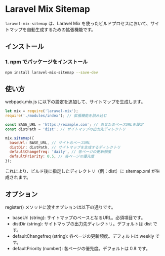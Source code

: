 # Laravel Mix Sitemap

`laravel-mix-sitemap` は、Laravel Mix を使ったビルドプロセスにおいて、サイトマップを自動生成するための拡張機能です。

## インストール

### 1. npm でパッケージをインストール

```bash
npm install laravel-mix-sitemap --save-dev
```

## 使い方
webpack.mix.js に以下の設定を追加して、サイトマップを生成します。

```javascript
let mix = require('laravel-mix');
require('./modules/index'); // 拡張機能を読み込む

const BASE_URL = 'https://example.com'; // あなたのベースURLを設定
const distPath = 'dist'; // サイトマップの出力先ディレクトリ

mix.sitemap({
  baseUrl: BASE_URL, // サイトのベースURL
  distDir: distPath, // サイトマップを生成するディレクトリ
  defaultChangefreq: 'daily', // 各ページの更新頻度
  defaultPriority: 0.5, // 各ページの優先度
});
```

これにより、ビルド後に指定したディレクトリ（例：dist）に sitemap.xml が生成されます。

## オプション
register() メソッドに渡すオプションは以下の通りです。

- baseUrl (string): サイトマップのベースとなるURL。必須項目です。
- distDir (string): サイトマップの出力先ディレクトリ。デフォルトは dist です。
- defaultChangefreq (string): 各ページの更新頻度。デフォルトは weekly です。
- defaultPriority (number): 各ページの優先度。デフォルトは 0.8 です。